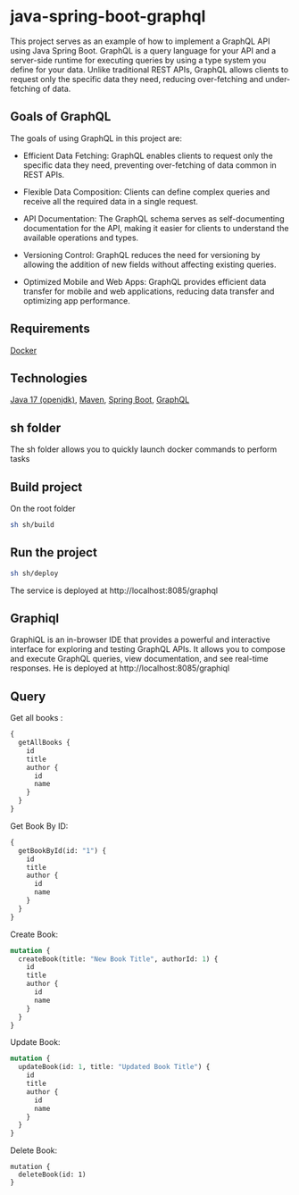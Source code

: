 # java-spring-boot-graphql

This project serves as an example of how to implement a GraphQL API using Java Spring Boot. GraphQL is a query language
for your API and a server-side runtime for executing queries by using a type system you define for your data. Unlike
traditional REST APIs, GraphQL allows clients to request only the specific data they need, reducing over-fetching and
under-fetching of data.

## Goals of GraphQL

The goals of using GraphQL in this project are:

- Efficient Data Fetching: GraphQL enables clients to request only the specific data they need, preventing over-fetching
  of data common in REST APIs.

- Flexible Data Composition: Clients can define complex queries and receive all the required data in a single request.

- API Documentation: The GraphQL schema serves as self-documenting documentation for the API, making it easier for
  clients to understand the available operations and types.

- Versioning Control: GraphQL reduces the need for versioning by allowing the addition of new fields without affecting
  existing queries.

- Optimized Mobile and Web Apps: GraphQL provides efficient data transfer for mobile and web applications, reducing data
  transfer and optimizing app performance.

## Requirements

[Docker](https://www.docker.com/)

## Technologies

[Java 17 (openjdk)](https://openjdk.org/projects/jdk/17/), [Maven](https://maven.apache.org/), [Spring Boot](https://spring.io/projects/spring-boot), [GraphQL](https://graphql.org/)

## sh folder

The sh folder allows you to quickly launch docker commands to perform tasks

## Build project

On the root folder

```bash
sh sh/build
```

## Run the project

```bash
sh sh/deploy
```

The service is deployed at http://localhost:8085/graphql

## Graphiql

GraphiQL is an in-browser IDE that provides a powerful and interactive interface for exploring and testing GraphQL APIs.
It allows you to compose and execute GraphQL queries, view documentation, and see real-time responses.
He is deployed at http://localhost:8085/graphiql

## Query

Get all books :

```graphql
{
  getAllBooks {
    id
    title
    author {
      id
      name
    }
  }
}
```

Get Book By ID:

```graphql
{
  getBookById(id: "1") {
    id
    title
    author {
      id
      name
    }
  }
}
```

Create Book:

```graphql
mutation {
  createBook(title: "New Book Title", authorId: 1) {
    id
    title
    author {
      id
      name
    }
  }
}
```

Update Book:

```graphql
mutation {
  updateBook(id: 1, title: "Updated Book Title") {
    id
    title
    author {
      id
      name
    }
  }
}
```

Delete Book:

```grapql
mutation {
  deleteBook(id: 1)
}
```
